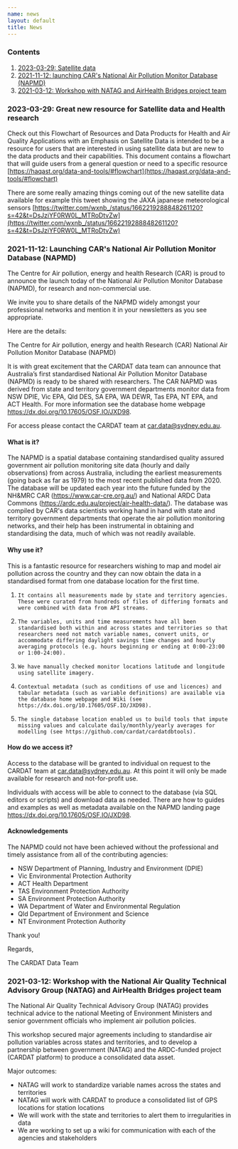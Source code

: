 ```yaml
---
name: news
layout: default
title: News
---
```


### Contents

1. [2023-03-29: Satellite data](#2023-03-29)
1. [2021-11-12: launching CAR's National Air Pollution Monitor Database (NAPMD)](#2021-11-12)
1. [2021-03-12: Workshop with NATAG and AirHealth Bridges project team](#2021-03-12)

### <a name="2023-03-29"></a>2023-03-29: Great new resource for Satellite data and Health research

Check out this Flowchart of Resources and Data Products for Health and Air Quality Applications with an Emphasis on Satellite Data is intended to be a resource for users that are interested in using satellite data but are new to the data products and their capabilities. This document contains a flowchart that will guide users from a general question or need to a specific resource
[https://haqast.org/data-and-tools/#flowchart](https://haqast.org/data-and-tools/#flowchart)

There are some really amazing things coming out of the new satellite data available for example this tweet showing the JAXA japanese meteorological sensors [https://twitter.com/wxnb_/status/1662219288848261120?s=42&t=DsJziYF0RW0L_MTRoDtvZw](https://twitter.com/wxnb_/status/1662219288848261120?s=42&t=DsJziYF0RW0L_MTRoDtvZw)

### <a name="2021-11-12"></a>2021-11-12: Launching CAR's National Air Pollution Monitor Database (NAPMD)



The Centre for Air pollution, energy and health Research (CAR) is proud to announce the launch today of the National Air Pollution Monitor Database (NAPMD), for research and non-commercial use.

We invite you to share details of the NAPMD widely amongst your professional networks and mention it in your newsletters as you see appropriate.

Here are the details:

The Centre for Air pollution, energy and health Research (CAR) National Air Pollution Monitor Database (NAPMD)

It is with great excitement that the CARDAT data team can announce that Australia’s first standardised National Air Pollution Monitor Database (NAPMD) is ready to be shared with researchers. The CAR NAPMD was derived from state and territory government departments monitor data from NSW DPIE, Vic EPA, Qld DES, SA EPA, WA DEWR, Tas EPA, NT EPA, and ACT Health. For more information see the database home webpage https://dx.doi.org/10.17605/OSF.IO/JXD98. 
 
For access please contact the CARDAT team at car.data@sydney.edu.au.

#### What is it?

The NAPMD is a spatial database containing standardised quality assured government air pollution monitoring site data (hourly and daily observations) from across Australia, including the earliest measurements (going back as far as 1979) to the most recent published data from 2020. The database will be updated each year into the future funded by the NH&MRC CAR (https://www.car-cre.org.au/) and National ARDC Data Commons (https://ardc.edu.au/project/air-health-data/). The database was compiled by CAR's data scientists working hand in hand with state and territory government departments that operate the air pollution monitoring networks, and their help has been instrumental in obtaining and standardising the data, much of which was not readily available.

 

#### Why use it?

This is a fantastic resource for researchers wishing to map and model air pollution across the country and they can now obtain the data in a standardised format from one database location for the first time.


1.     It contains all measurements made by state and territory agencies. These were curated from hundreds of files of differing formats and were combined with data from API streams.
2.     The variables, units and time measurements have all been standardised both within and across states and territories so that researchers need not match variable names, convert units, or accommodate differing daylight savings time changes and hourly averaging protocols (e.g. hours beginning or ending at 0:00-23:00 or 1:00-24:00).
3.     We have manually checked monitor locations latitude and longitude using satellite imagery.
4.     Contextual metadata (such as conditions of use and licences) and tabular metadata (such as variable definitions) are available via the database home webpage and Wiki (see https://dx.doi.org/10.17605/OSF.IO/JXD98).
5.     The single database location enabled us to build tools that impute missing values and calculate daily/monthly/yearly averages for modelling (see https://github.com/cardat/cardatdbtools).

 

#### How do we access it?

Access to the database will be granted to individual on request to the CARDAT team at car.data@sydney.edu.au. At this point it will only be made available for research and not-for-profit use.

Individuals with access will be able to connect to the database (via SQL editors or scripts) and download data as needed. There are how to guides and examples as well as metadata available on the NAPMD landing page https://dx.doi.org/10.17605/OSF.IO/JXD98.

#### Acknowledgements

The NAPMD could not have been achieved without the professional and timely assistance from all of the contributing agencies:

- NSW Department of Planning, Industry and Environment (DPIE)
- Vic Environmental Protection Authority
- ACT Health Department
- TAS Environment Protection Authority
- SA Environment Protection Authority
- WA Department of Water and Environmental Regulation
- Qld Department of Environment and Science
- NT Environment Protection Authority

Thank you!              

Regards,

The CARDAT Data Team

### <a name = "2021-03-12"></a>2021-03-12: Workshop with the National Air Quality Technical Advisory Group (NATAG) and AirHealth Bridges project team 

The National Air Quality Technical Advisory Group (NATAG) provides technical advice to the national Meeting of Environment Ministers and senior government officials who implement air pollution policies. 

This workshop secured major agreements including to standardise air pollution variables across states and territories, and to develop a partnership between government (NATAG) and the ARDC-funded project (CARDAT platform) to produce a consolidated data asset.  

 Major outcomes:

- NATAG will work to standardize variable names across the states and territories
- NATAG will work with CARDAT to produce a consolidated list of GPS locations for station locations
- We will work with the state and territories to alert them to irregularities in data
- We are working to set up a wiki for communication with each of the agencies and stakeholders
